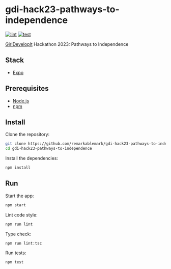 # gdi-hack23-pathways-to-independence

[![lint](https://github.com/remarkablemark/gdi-hack23-pathways-to-independence/actions/workflows/lint.yml/badge.svg)](https://github.com/remarkablemark/gdi-hack23-pathways-to-independence/actions/workflows/lint.yml)
[![test](https://github.com/remarkablemark/gdi-hack23-pathways-to-independence/actions/workflows/test.yml/badge.svg)](https://github.com/remarkablemark/gdi-hack23-pathways-to-independence/actions/workflows/test.yml)

[GirlDevelopIt](https://girldevelopit.com/) Hackathon 2023: Pathways to Independence

## Stack

- [Expo](https://expo.dev/)

## Prerequisites

- [Node.js](https://nodejs.org/)
- [npm](https://docs.npmjs.com/downloading-and-installing-node-js-and-npm)

## Install

Clone the repository:

```sh
git clone https://github.com/remarkablemark/gdi-hack23-pathways-to-independence.git
cd gdi-hack23-pathways-to-independence
```

Install the dependencies:

```sh
npm install
```

## Run

Start the app:

```sh
npm start
```

Lint code style:

```sh
npm run lint
```

Type check:

```sh
npm run lint:tsc
```

Run tests:

```sh
npm test
```
